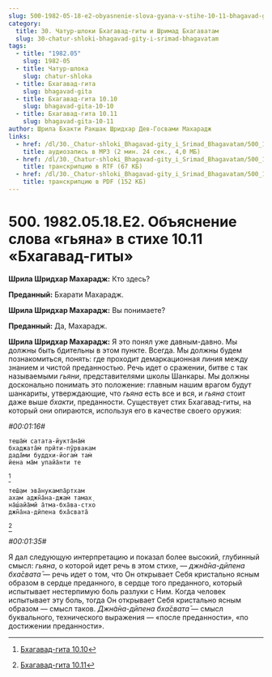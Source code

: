 ```yaml
---
slug: 500-1982-05-18-e2-obyasnenie-slova-gyana-v-stihe-10-11-bhagavad-gity
category:
  title: 30. Чатур-шлоки Бхагавад-гиты и Шримад Бхагаватам
  slug: 30-chatur-shloki-bhagavad-gity-i-srimad-bhagavatam
tags:
  - title: "1982.05"
    slug: 1982-05
  - title: Чатур-шлока
    slug: chatur-shloka
  - title: Бхагавад-гита
    slug: bhagavad-gita
  - title: Бхагавад-гита 10.10
    slug: bhagavad-gita-10-10
  - title: Бхагавад-гита 10.11
    slug: bhagavad-gita-10-11
author: Шрила Бхакти Ракшак Шридхар Дев-Госвами Махарадж
links:
  - href: /dl/30._Chatur-shloki_Bhagavad-gity_i_Srimad_Bhagavatam/500_1982.05.18.E2_SridharMj_Objasnenie_slova_gjana_v_stihe_10.11_Bhagavad-gity.mp3
    title: аудиозапись в MP3 (2 мин. 24 сек., 4,0 МБ)
  - href: /dl/30._Chatur-shloki_Bhagavad-gity_i_Srimad_Bhagavatam/500_1982.05.18.E2_SridharMj_Objasnenie_slova_gjana_v_stihe_10.11_Bhagavad-gity.rtf
    title: транскрипцию в RTF (67 КБ)
  - href: /dl/30._Chatur-shloki_Bhagavad-gity_i_Srimad_Bhagavatam/500_1982.05.18.E2_SridharMj_Objasnenie_slova_gjana_v_stihe_10.11_Bhagavad-gity.pdf
    title: транскрипцию в PDF (152 КБ)
---
```


# 500. 1982.05.18.E2. Объяснение слова «гьяна» в стихе 10.11 «Бхагавад-гиты»

**Шрила Шридхар Махарадж:** Кто здесь?

**Преданный:** Бхарати Махарадж.

**Шрила Шридхар Махарадж:** Вы понимаете?

**Преданный:** Да, Махарадж.

**Шрила Шридхар Махарадж:** Я это понял уже давным-давно. Мы должны быть бдительны в этом пункте. Всегда. Мы должны будем познакомиться, понять: где проходит демаркационная линия между знанием и чистой преданностью. Речь идет о сражении, битве с так называемыми *гьяни*, представителями школы Шанкары. Мы должны досконально понимать это положение: главным нашим врагом будут шанкариты, утверждающие, что *гьяна* есть все и вся, и *гьяна* стоит даже выше *бхакти*, преданности. Существует стих Бхагавад-гиты, на который они опираются, используя его в качестве своего оружия:

*#00:01:16#*

    теша̄м̇ сатата-йукта̄на̄м̇
    бхаджата̄м̇ прӣти-пӯрвакам
    дада̄ми буддхи-йогам̇ там̇
    йена ма̄м упайа̄нти те
[^_ftn1]

    теш̣̄ам эва̄нукампа̄ртхам
    ахам аджн̃а̄на-джам̇ тамах̣
    на̄ш́айа̄мй а̄тма-бха̄ва-стхо
    джн̃а̄на-дӣпена бха̄свата̄
[^_ftn2]

*#00:01:35#*

Я дал следующую интерпретацию и показал более высокий, глубинный смысл: *гьяна*, о которой идет речь в этом стихе, — *джн̃а̄на-дӣпена бха̄свата̄* — речь идет о том, что Он открывает Себя кристально ясным образом в сердце преданного, в сердце того преданного, который испытывает нестерпимую боль разлуки с Ним. Когда человек испытывает эту боль, тогда Он открывает Себя кристально ясным образом — смысл таков. *Джн̃а̄на-дӣпена бха̄свата̄* — смысл буквального, технического выражения — «после преданности», «по достижении преданности».



[^_ftn1]: [Бхагавад-гита 10.10](../notes/bhagavad-gita/bhagavad-gita-10-10.md)

[^_ftn2]: [Бхагавад-гита 10.11](../notes/bhagavad-gita/bhagavad-gita-10-11.md)
